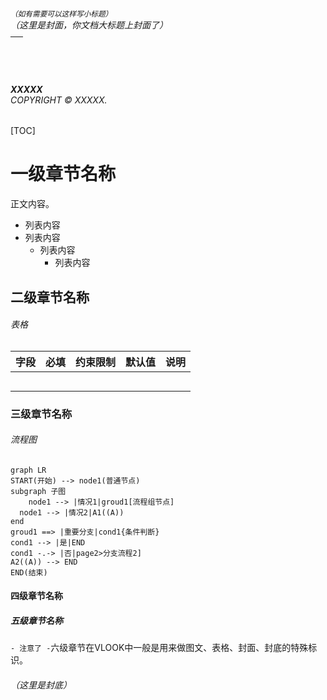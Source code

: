 ###### <sup>（如有需要可以这样写小标题）</sup><br>（这里是封面，你文档大标题上封面了）<br>──<br><br><br><br><br>**XXXXX**<br>*COPYRIGHT © XXXXX.*
[TOC]

# 一级章节名称

正文内容。

- 列表内容
- 列表内容
  - 列表内容
    - 列表内容

## 二级章节名称

###### 表格

| 字段 | 必填 | 约束限制 | 默认值 | 说明 |
| ---- | :--: | -------- | :----: | ---- |
|      |      |          |        |      |
|      |      |          |        |      |
|      |      |          |        |      |
|      |      |          |        |      |
|      |      |          |        |      |

### 三级章节名称

###### 流程图

```mermaid
graph LR
START(开始) --> node1(普通节点)
subgraph 子图
	node1 --> |情况1|groud1[流程组节点]
  node1 --> |情况2|A1((A))
end
groud1 ==> |重要分支|cond1{条件判断}
cond1 --> |是|END
cond1 -.-> |否|page2>分支流程2]
A2((A)) --> END
END(结束)
```

#### 四级章节名称 

##### 五级章节名称

`- 注意了 -`六级章节在VLOOK中一般是用来做图文、表格、封面、封底的特殊标识。



###### （这里是封底）<br>